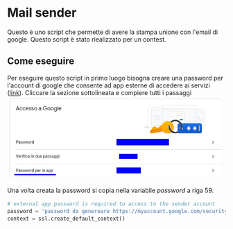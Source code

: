 # Mail sender
Questo è uno script che permette di avere la stampa unione con l'email di google.
Questo script è stato riealizzato per un contest.

## Come eseguire
Per eseguire questo script in primo luogo bisogna creare una password per l'account di google che consente ad app esterne di accedere ai servizi ([link](https://myaccount.google.com/security?rapt=AEjHL4MbGEoWlakBM55Kv8XTcOfZgPpiF0sn6LbXOMjRPYj9pFnk5933vhH9gJGVxa0BcDmwzu1WkRwGq5kwX7oUVX-KqCwEbg)).
Cliccare la sezione sottolineata e compiere tutti i passaggi
![Immagine](./docImages/PasswordAccount.jpg)

Una volta creata la password si copia nella variabile *password* a riga 59.
```python
# external app password is required to access to the sender account
password = 'password da genereare https://myaccount.google.com/security?rapt=AEjHL4MbGEoWlakBM55Kv8XTcOfZgPpiF0sn6LbXOMjRPYj9pFnk5933vhH9gJGVxa0BcDmwzu1WkRwGq5kwX7oUVX-KqCwEbg' 
context = ssl.create_default_context()
```